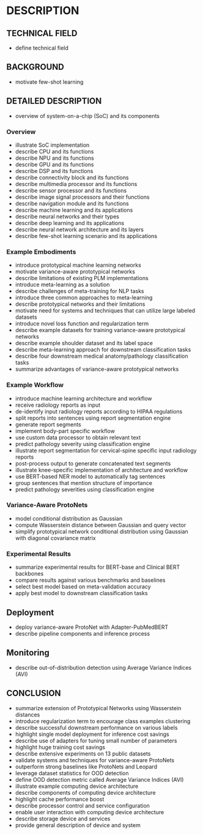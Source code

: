 # DESCRIPTION

## TECHNICAL FIELD

- define technical field

## BACKGROUND

- motivate few-shot learning

## DETAILED DESCRIPTION

- overview of system-on-a-chip (SoC) and its components

### Overview

- illustrate SoC implementation
- describe CPU and its functions
- describe NPU and its functions
- describe GPU and its functions
- describe DSP and its functions
- describe connectivity block and its functions
- describe multimedia processor and its functions
- describe sensor processor and its functions
- describe image signal processors and their functions
- describe navigation module and its functions
- describe machine learning and its applications
- describe neural networks and their types
- describe deep learning and its applications
- describe neural network architecture and its layers
- describe few-shot learning scenario and its applications

### Example Embodiments

- introduce prototypical machine learning networks
- motivate variance-aware prototypical networks
- describe limitations of existing PLM implementations
- introduce meta-learning as a solution
- describe challenges of meta-training for NLP tasks
- introduce three common approaches to meta-learning
- describe prototypical networks and their limitations
- motivate need for systems and techniques that can utilize large labeled datasets
- introduce novel loss function and regularization term
- describe example datasets for training variance-aware prototypical networks
- describe example shoulder dataset and its label space
- describe meta-learning approach for downstream classification tasks
- describe four downstream medical anatomy/pathology classification tasks
- summarize advantages of variance-aware prototypical networks

### Example Workflow

- introduce machine learning architecture and workflow
- receive radiology reports as input
- de-identify input radiology reports according to HIPAA regulations
- split reports into sentences using report segmentation engine
- generate report segments
- implement body-part specific workflow
- use custom data processor to obtain relevant text
- predict pathology severity using classification engine
- illustrate report segmentation for cervical-spine specific input radiology reports
- post-process output to generate concatenated text segments
- illustrate knee-specific implementation of architecture and workflow
- use BERT-based NER model to automatically tag sentences
- group sentences that mention structure of importance
- predict pathology severities using classification engine

### Variance-Aware ProtoNets

- model conditional distribution as Gaussian
- compute Wasserstein distance between Gaussian and query vector
- simplify prototypical network conditional distribution using Gaussian with diagonal covariance matrix

### Experimental Results

- summarize experimental results for BERT-base and Clinical BERT backbones
- compare results against various benchmarks and baselines
- select best model based on meta-validation accuracy
- apply best model to downstream classification tasks

## Deployment

- deploy variance-aware ProtoNet with Adapter-PubMedBERT
- describe pipeline components and inference process

## Monitoring

- describe out-of-distribution detection using Average Variance Indices (AVI)

## CONCLUSION

- summarize extension of Prototypical Networks using Wasserstein distances
- introduce regularization term to encourage class examples clustering
- describe successful downstream performance on various labels
- highlight single model deployment for inference cost savings
- describe use of adapters for tuning small number of parameters
- highlight huge training cost savings
- describe extensive experiments on 13 public datasets
- validate systems and techniques for variance-aware ProtoNets
- outperform strong baselines like ProtoNets and Leopard
- leverage dataset statistics for OOD detection
- define OOD detection metric called Average Variance Indices (AVI)
- illustrate example computing device architecture
- describe components of computing device architecture
- highlight cache performance boost
- describe processor control and service configuration
- enable user interaction with computing device architecture
- describe storage device and services
- provide general description of device and system

